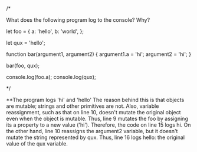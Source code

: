 /*

What does the following program log to the console? Why?


let foo = {
  a: 'hello',
  b: 'world',
};

let qux = 'hello';

function bar(argument1, argument2) {
  argument1.a = 'hi';
  argument2 = 'hi';
}

bar(foo, qux);

console.log(foo.a);
console.log(qux);



*/


**The program logs 'hi' and 'hello' The reason behind this is that objects are mutable; strings and other primitives are not. Also, variable reassignment, such as that on line 10, doesn't mutate the original object even when the object is mutable. Thus, line 9 mutates the foo by assigning its a property to a new value ('hi'). Therefore, the code on line 15 logs hi. On the other hand, line 10 reassigns the argument2 variable, but it doesn't mutate the string represented by qux. Thus, line 16 logs hello: the original value of the qux variable.